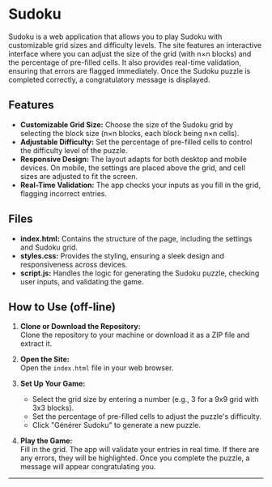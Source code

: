 # Sudoku

Sudoku is a web application that allows you to play Sudoku with customizable grid sizes and difficulty levels. The site features an interactive interface where you can adjust the size of the grid (with n×n blocks) and the percentage of pre-filled cells. It also provides real-time validation, ensuring that errors are flagged immediately. Once the Sudoku puzzle is completed correctly, a congratulatory message is displayed.

## Features

- **Customizable Grid Size:** Choose the size of the Sudoku grid by selecting the block size (n×n blocks, each block being n×n cells).
- **Adjustable Difficulty:** Set the percentage of pre-filled cells to control the difficulty level of the puzzle.
- **Responsive Design:** The layout adapts for both desktop and mobile devices. On mobile, the settings are placed above the grid, and cell sizes are adjusted to fit the screen.
- **Real-Time Validation:** The app checks your inputs as you fill in the grid, flagging incorrect entries.

## Files

- **index.html:** Contains the structure of the page, including the settings and Sudoku grid.
- **styles.css:** Provides the styling, ensuring a sleek design and responsiveness across devices.
- **script.js:** Handles the logic for generating the Sudoku puzzle, checking user inputs, and validating the game.

## How to Use (off-line)

1. **Clone or Download the Repository:**  
   Clone the repository to your machine or download it as a ZIP file and extract it.

2. **Open the Site:**  
   Open the `index.html` file in your web browser.

3. **Set Up Your Game:**  
   - Select the grid size by entering a number (e.g., 3 for a 9x9 grid with 3x3 blocks).
   - Set the percentage of pre-filled cells to adjust the puzzle's difficulty.
   - Click "Générer Sudoku" to generate a new puzzle.

4. **Play the Game:**  
   Fill in the grid. The app will validate your entries in real time. If there are any errors, they will be highlighted. Once you complete the puzzle, a message will appear congratulating you.
   
---